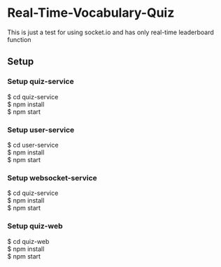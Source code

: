 # Real-Time-Vocabulary-Quiz
This is just a test for using socket.io and has only real-time leaderboard function
## Setup
### Setup quiz-service
$ cd quiz-service\
$ npm install\
$ npm start

### Setup user-service
$ cd user-service\
$ npm install\
$ npm start

### Setup websocket-service
$ cd quiz-service\
$ npm install\
$ npm start

### Setup quiz-web
$ cd quiz-web\
$ npm install\
$ npm start